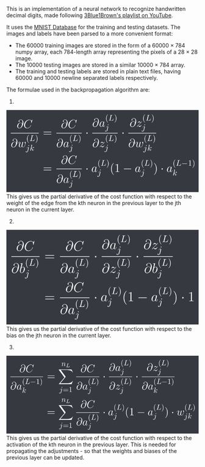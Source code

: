 This is an implementation of a neural network to recognize handwritten decimal digits, made following [3Blue1Brown's playlist on YouTube](https://www.youtube.com/playlist?list=PLZHQObOWTQDNU6R1_67000Dx_ZCJB-3pi).

It uses the [MNIST Database](http://yann.lecun.com/exdb/mnist/) for the training and testing datasets. 
The images and labels have been parsed to a more convenient format:
 - The 60000 training images are stored in the form of a 60000 × 784 numpy array, each 784-length array representing the pixels of a 28 × 28 image.
 - The 10000 testing images are stored in a similar 10000 × 784 array.
 - The training and testing labels are stored in plain text files, having 60000 and 10000 newline separated labels respectively.


The formulae used in the backpropagation algorithm are:

1.
![dcdw](./images/dcdw.png)
This gives us the partial derivative of the cost function with respect to the weight of the edge from the kth neuron in the previous layer to the jth neuron in the current layer.

2. 
![dcdb](./images/dcdb.png)
This gives us the partial derivative of the cost function with respect to the bias on the jth neuron in the current layer.

3. 
![dcda](./images/dcda.png)
This gives us the partial derivative of the cost function with respect to the activation of the kth neuron in the previous layer. This is needed for propagating the adjustments - so that the weights and biases of the previous layer can be updated.
